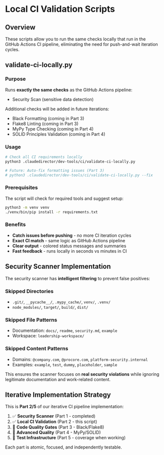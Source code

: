 # Local CI Validation Scripts

## Overview
These scripts allow you to run the same checks locally that run in the GitHub Actions CI pipeline, eliminating the need for push-and-wait iteration cycles.

## validate-ci-locally.py

### Purpose
Runs **exactly the same checks** as the GitHub Actions pipeline:
- Security Scan (sensitive data detection)

Additional checks will be added in future iterations:
- Black Formatting (coming in Part 3)
- Flake8 Linting (coming in Part 3)
- MyPy Type Checking (coming in Part 4)
- SOLID Principles Validation (coming in Part 4)

### Usage
```bash
# Check all CI requirements locally
python3 .claudedirector/dev-tools/ci/validate-ci-locally.py

# Future: Auto-fix formatting issues (Part 3)
# python3 .claudedirector/dev-tools/ci/validate-ci-locally.py --fix
```

### Prerequisites
The script will check for required tools and suggest setup:
```bash
python3 -m venv venv
./venv/bin/pip install -r requirements.txt
```

### Benefits
- **Catch issues before pushing** - no more CI iteration cycles
- **Exact CI match** - same logic as GitHub Actions pipeline
- **Clear output** - colored status messages and summaries
- **Fast feedback** - runs locally in seconds vs minutes in CI

## Security Scanner Implementation

The security scanner has **intelligent filtering** to prevent false positives:

### Skipped Directories
- `.git/`, `__pycache__/`, `.mypy_cache/`, `venv/`, `.venv/`
- `node_modules/`, `target/`, `build/`, `dist/`

### Skipped File Patterns
- Documentation: `docs/`, `readme`, `security.md`, `example`
- Workspace: `leadership-workspace/`

### Skipped Content Patterns
- Domains: `@company.com`, `@procore.com`, `platform-security.internal`
- Examples: `example`, `test`, `dummy`, `placeholder`, `sample`

This ensures the scanner focuses on **real security violations** while ignoring legitimate documentation and work-related content.

## Iterative Implementation Strategy

This is **Part 2/5** of our iterative CI pipeline implementation:

1. ✅ **Security Scanner** (Part 1 - completed)
2. ✅ **Local CI Validation** (Part 2 - this script)
3. 🔄 **Code Quality Gates** (Part 3 - Black/Flake8)
4. 🔄 **Advanced Quality** (Part 4 - MyPy/SOLID)
5. 🔄 **Test Infrastructure** (Part 5 - coverage when working)

Each part is atomic, focused, and independently testable.
